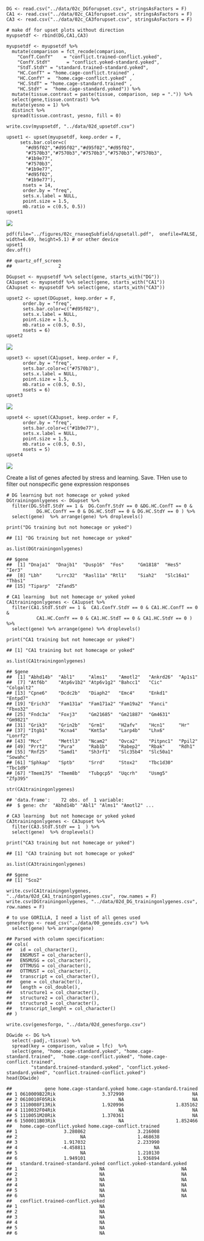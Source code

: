     DG <- read.csv("../data/02c_DGforupset.csv", stringsAsFactors = F)  
    CA1 <- read.csv("../data/02c_CA1forupset.csv", stringsAsFactors = F)  
    CA3 <- read.csv("../data/02c_CA3forupset.csv", stringsAsFactors = F) 

    # make df for upset plots without direction
    myupsetdf <- rbind(DG,CA1,CA3)

    myupsetdf <- myupsetdf %>%
      mutate(comparison = fct_recode(comparison,
        "ConfT.ConfY"    = "conflict.trained-conflict.yoked",
        "ConfY.StdY"      = "conflict.yoked-standard.yoked",
        "StdT.StdY" = "standard.trained-standard.yoked",
        "HC.ConfT" = "home.cage-conflict.trained" ,
        "HC.ConfY" =  "home.cage-conflict.yoked" ,
        "HC.StdT" = "home.cage-standard.trained" ,
        "HC.StdY" =  "home.cage-standard.yoked")) %>%
      mutate(tissue.contrast = paste(tissue, comparison, sep = ".")) %>%
      select(gene,tissue.contrast) %>%
      mutate(yesno = 1) %>%
      distinct %>%
      spread(tissue.contrast, yesno, fill = 0)

    write.csv(myupsetdf, "../data/02d_upsetdf.csv")

    upset1 <- upset(myupsetdf, keep.order = F,
         sets.bar.color=c(
           "#d95f02","#d95f02","#d95f02","#d95f02",
           "#7570b3","#7570b3","#7570b3","#7570b3","#7570b3",
           "#1b9e77",
           "#7570b3",
           "#1b9e77",
           "#d95f02",
           "#1b9e77"),
          nsets = 14,
          order.by = "freq",
          sets.x.label = NULL,
          point.size = 1.5, 
          mb.ratio = c(0.5, 0.5))
    upset1

![](../figures/02c_rnaseqSubfield/upsetplot-1.png)

    pdf(file="../figures/02c_rnaseqSubfield/upsetall.pdf",  onefile=FALSE, width=6.69, height=5.1) # or other device
    upset1
    dev.off()

    ## quartz_off_screen 
    ##                 2

    DGupset <- myupsetdf %>% select(gene, starts_with("DG")) 
    CA1upset <- myupsetdf %>% select(gene, starts_with("CA1")) 
    CA3upset <- myupsetdf %>% select(gene, starts_with("CA3")) 

    upset2 <- upset(DGupset, keep.order = F,
          order.by = "freq",
          sets.bar.color=c("#d95f02"),
          sets.x.label = NULL,
          point.size = 1.5, 
          mb.ratio = c(0.5, 0.5),
          nsets = 6)
    upset2

![](../figures/02c_rnaseqSubfield/upsetplot-2.png)

    upset3 <- upset(CA1upset, keep.order = F,
          order.by = "freq",
          sets.bar.color=c("#7570b3"),
          sets.x.label = NULL,
          point.size = 1.5, 
          mb.ratio = c(0.5, 0.5),
          nsets = 6)
    upset3

![](../figures/02c_rnaseqSubfield/upsetplot-3.png)

    upset4 <- upset(CA3upset, keep.order = F,
          order.by = "freq",
          sets.bar.color=c("#1b9e77"),
          sets.x.label = NULL,
          point.size = 1.5, 
          mb.ratio = c(0.5, 0.5),
          nsets = 5)
    upset4

![](../figures/02c_rnaseqSubfield/upsetplot-4.png)

Create a list of genes afected by stress and learning. Save. THen use to
filter out nonspecific gene expression responses

    # DG learning but not homecage or yoked yoked
    DGtrainingonlygenes <- DGupset %>% 
      filter(DG.StdT.StdY == 1 &  DG.ConfY.StdY == 0 &DG.HC.ConfT == 0 & 
               DG.HC.ConfY == 0 & DG.HC.StdT == 0 & DG.HC.StdY == 0 ) %>% 
      select(gene)  %>% arrange(gene) %>% droplevels()

    print("DG training but not homecage or yoked")

    ## [1] "DG training but not homecage or yoked"

    as.list(DGtrainingonlygenes)

    ## $gene
    ##  [1] "Dnaja1"  "Dnajb1"  "Dusp16"  "Fos"     "Gm1818"  "Hes5"    "Ier3"   
    ##  [8] "Lbh"     "Lrrc32"  "Rasl11a" "Rtl1"    "Siah2"   "Slc16a1" "Thbs1"  
    ## [15] "Tiparp"  "Zfand5"

    # CA1 learning  but not homecage or yoked yoked
    CA1trainingonlygenes <- CA1upset %>% 
      filter(CA1.StdT.StdY == 1 &  CA1.ConfY.StdY == 0 & CA1.HC.ConfT == 0 & 
               CA1.HC.ConfY == 0 & CA1.HC.StdT == 0 & CA1.HC.StdY == 0 ) %>% 
      select(gene) %>% arrange(gene) %>% droplevels()

    print("CA1 training but not homecage or yoked")

    ## [1] "CA1 training but not homecage or yoked"

    as.list(CA1trainingonlygenes)

    ## $gene
    ##  [1] "Abhd14b"  "Abl1"     "Alms1"    "Amotl2"   "Ankrd26"  "Ap1s1"   
    ##  [7] "Atf6b"    "Atp6v1b2" "Atp6v1g2" "Bahcc1"   "Cic"      "Colgalt2"
    ## [13] "Cpne6"    "Dcdc2b"   "Diaph2"   "Emc4"     "Enkd1"    "Entpd7"  
    ## [19] "Erich3"   "Fam131a"  "Fam171a2" "Fam19a2"  "Fanci"    "Fbxo32"  
    ## [25] "Fndc3a"   "Foxj3"    "Gm21685"  "Gm21887"  "Gm4631"   "Gm9821"  
    ## [31] "Grik3"    "Grin2b"   "Grm1"     "H2afv"    "Hcn1"     "Hr"      
    ## [37] "Itgb1"    "Kcna4"    "Kmt5a"    "Larp4b"   "Lhx6"     "Lonrf2"  
    ## [43] "Mcc"      "Mettl3"   "Ncam2"    "Ovca2"    "Pitpnc1"  "Ppil2"   
    ## [49] "Prrt2"    "Pura"     "Rab1b"    "Rabep2"   "Rbak"     "Rdh1"    
    ## [55] "Rnf25"    "Samd1"    "Sh3rf1"   "Slc35b4"  "Slc50a1"  "Sowahc"  
    ## [61] "Sphkap"   "Sptb"     "Srrd"     "Stox2"    "Tbc1d30"  "Tbc1d9"  
    ## [67] "Tmem175"  "Tmem8b"   "Tubgcp5"  "Uqcrh"    "Usmg5"    "Zfp395"

    str(CA1trainingonlygenes)

    ## 'data.frame':    72 obs. of  1 variable:
    ##  $ gene: chr  "Abhd14b" "Abl1" "Alms1" "Amotl2" ...

    # CA3 learning  but not homecage or yoked yoked
    CA3trainingonlygenes <- CA3upset %>% 
      filter(CA3.StdT.StdY == 1  ) %>% 
      select(gene)  %>% droplevels()

    print("CA3 training but not homecage or yoked")

    ## [1] "CA3 training but not homecage or yoked"

    as.list(CA3trainingonlygenes)

    ## $gene
    ## [1] "Sco2"

    write.csv(CA1trainingonlygenes, "../data/02d_CA1_trainingonlygenes.csv", row.names = F)
    write.csv(DGtrainingonlygenes, "../data/02d_DG_trainingonlygenes.csv", row.names = F)

    # to use GORILLA, I need a list of all genes used
    genesforgo <- read_csv("../data/00_geneids.csv") %>% 
      select(gene) %>% arrange(gene)

    ## Parsed with column specification:
    ## cols(
    ##   id = col_character(),
    ##   ENSMUST = col_character(),
    ##   ENSMUSG = col_character(),
    ##   OTTMUSG = col_character(),
    ##   OTTMUST = col_character(),
    ##   transcript = col_character(),
    ##   gene = col_character(),
    ##   length = col_double(),
    ##   structure1 = col_character(),
    ##   structure2 = col_character(),
    ##   structure3 = col_character(),
    ##   transcript_lenght = col_character()
    ## )

    write.csv(genesforgo, "../data/02d_genesforgo.csv")

    DGwide <- DG %>%
      select(-padj,-tissue) %>%
      spread(key = comparison, value = lfc)  %>%
      select(gene, "home.cage-standard.yoked", "home.cage-standard.trained",  "home.cage-conflict.yoked", "home.cage-conflict.trained",
             "standard.trained-standard.yoked", "conflict.yoked-standard.yoked", "conflict.trained-conflict.yoked")
    head(DGwide)

    ##            gene home.cage-standard.yoked home.cage-standard.trained
    ## 1 0610009B22Rik                 3.372990                         NA
    ## 2 0610010F05Rik                       NA                         NA
    ## 3 1110008F13Rik                 1.920996                   1.835162
    ## 4 1110032F04Rik                       NA                         NA
    ## 5 1110051M20Rik                 1.370361                         NA
    ## 6 1500011B03Rik                       NA                   1.852466
    ##   home.cage-conflict.yoked home.cage-conflict.trained
    ## 1                 3.280862                   3.216008
    ## 2                       NA                   1.468638
    ## 3                 1.917032                   2.233990
    ## 4                -4.458811                         NA
    ## 5                       NA                   1.210130
    ## 6                 1.949101                   1.936894
    ##   standard.trained-standard.yoked conflict.yoked-standard.yoked
    ## 1                              NA                            NA
    ## 2                              NA                            NA
    ## 3                              NA                            NA
    ## 4                              NA                            NA
    ## 5                              NA                            NA
    ## 6                              NA                            NA
    ##   conflict.trained-conflict.yoked
    ## 1                              NA
    ## 2                              NA
    ## 3                              NA
    ## 4                              NA
    ## 5                              NA
    ## 6                              NA
